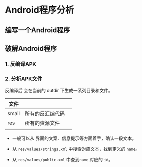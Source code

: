 # Android程序分析

## 编写一个Android程序

## 破解Android程序

### 1. 反编译APK

### 2. 分析APK文件

反编译后 会在当前的 outdir 下生成一系列目录和文件。

| 文件  |                  |      |
| ----- | ---------------- | ---- |
| smail | 所有的反汇编代码 |      |
| res   | 所有的资源文件   |      |
|       |                  |      |

* 一般可以从 界面的文案、信息提示等方面着手，确认一段文本。

* 从 `res/values/strings.xml` 中搜索对应文本，找到定义的 `name`。
* 从 `res/values/public.xml` 中查到`name` 对应的 `id`。